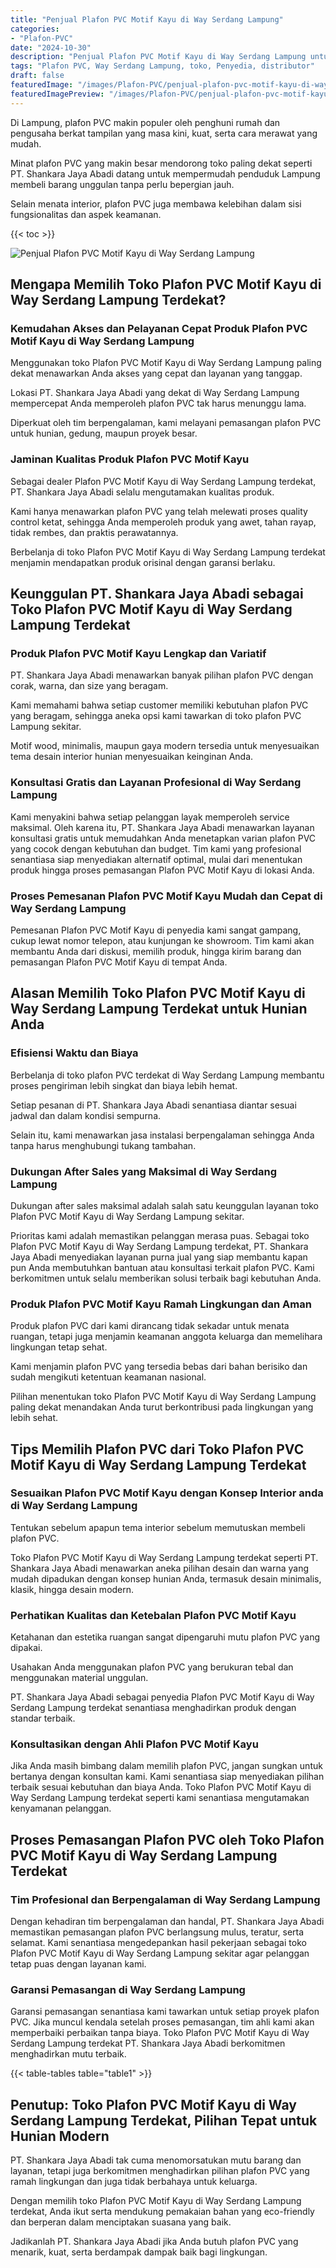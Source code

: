 ```yaml
---
title: "Penjual Plafon PVC Motif Kayu di Way Serdang Lampung"
categories:
- "Plafon-PVC"
date: "2024-10-30"
description: "Penjual Plafon PVC Motif Kayu di Way Serdang Lampung untuk tempat tinggal, kantor, dan toko. Material berkualitas, beragam motif, pilihan warna elegan, beserta layanan instalasi ditangani oleh tim berpengalaman dan kepastian resmi!|Servis penjualan Plafon PVC Motif Kayu di Way Serdang Lampung untuk kebutuhan hunian, perkantoran, atau gerai, dengan material terbaik dan penempatan oleh teknisi berpengalaman dan garansi resmi.|Alternatif Plafon PVC Motif Kayu di Way Serdang Lampung yang terbukti untuk hunian, office, dan ritel, dengan produk unggulan dan instalasi oleh tenaga ahli profesional dan kepastian resmi.|Penyediaan Plafon PVC Motif Kayu di Way Serdang Lampung bagi tempat tinggal, perkantoran, dan gerai, dengan material terbaik dan pemasangan dikerjakan oleh tim berpengalaman, disertai beserta jaminan resmi.}"
tags: "Plafon PVC, Way Serdang Lampung, toko, Penyedia, distributor"
draft: false
featuredImage: "/images/Plafon-PVC/penjual-plafon-pvc-motif-kayu-di-way-serdang-lampung.png"
featuredImagePreview: "/images/Plafon-PVC/penjual-plafon-pvc-motif-kayu-di-way-serdang-lampung.png"
---
```


Di Lampung, plafon PVC makin populer oleh penghuni rumah dan pengusaha berkat tampilan yang masa kini, kuat, serta cara merawat yang mudah.

Minat plafon PVC yang makin besar mendorong toko paling dekat seperti PT. Shankara Jaya Abadi datang untuk mempermudah penduduk Lampung membeli barang unggulan tanpa perlu bepergian jauh.

Selain menata interior, plafon PVC juga membawa kelebihan dalam sisi fungsionalitas dan aspek keamanan.

{{< toc >}}

![Penjual Plafon PVC Motif Kayu di Way Serdang Lampung](/images/Plafon-PVC/Penjual-Plafon-PVC-Motif-Kayu-di-Way-Serdang-Lampung.png)

## Mengapa Memilih Toko Plafon PVC Motif Kayu di Way Serdang Lampung Terdekat?

### Kemudahan Akses dan Pelayanan Cepat Produk Plafon PVC Motif Kayu di Way Serdang Lampung

Menggunakan toko Plafon PVC Motif Kayu di Way Serdang Lampung paling dekat menawarkan Anda akses yang cepat dan layanan yang tanggap.

Lokasi PT. Shankara Jaya Abadi yang dekat di Way Serdang Lampung mempercepat Anda memperoleh plafon PVC tak harus menunggu lama.

Diperkuat oleh tim berpengalaman, kami melayani pemasangan plafon PVC untuk hunian, gedung, maupun proyek besar.

### Jaminan Kualitas Produk Plafon PVC Motif Kayu

Sebagai dealer Plafon PVC Motif Kayu di Way Serdang Lampung terdekat, PT. Shankara Jaya Abadi selalu mengutamakan kualitas produk.

Kami hanya menawarkan plafon PVC yang telah melewati proses quality control ketat, sehingga Anda memperoleh produk yang awet, tahan rayap, tidak rembes, dan praktis perawatannya.

Berbelanja di toko Plafon PVC Motif Kayu di Way Serdang Lampung terdekat menjamin mendapatkan produk orisinal dengan garansi berlaku.

## Keunggulan PT. Shankara Jaya Abadi sebagai Toko Plafon PVC Motif Kayu di Way Serdang Lampung Terdekat

### Produk Plafon PVC Motif Kayu Lengkap dan Variatif

PT. Shankara Jaya Abadi menawarkan banyak pilihan plafon PVC dengan corak, warna, dan size yang beragam.

Kami memahami bahwa setiap customer memiliki kebutuhan plafon PVC yang beragam, sehingga aneka opsi kami tawarkan di toko plafon PVC Lampung sekitar.

Motif wood, minimalis, maupun gaya modern tersedia untuk menyesuaikan tema desain interior hunian menyesuaikan keinginan Anda.

### Konsultasi Gratis dan Layanan Profesional di Way Serdang Lampung

Kami menyakini bahwa setiap pelanggan layak memperoleh service maksimal. Oleh karena itu, PT. Shankara Jaya Abadi menawarkan layanan konsultasi gratis untuk memudahkan Anda menetapkan varian plafon PVC yang cocok dengan kebutuhan dan budget. Tim kami yang profesional senantiasa siap menyediakan alternatif optimal, mulai dari menentukan produk hingga proses pemasangan Plafon PVC Motif Kayu di lokasi Anda.

### Proses Pemesanan Plafon PVC Motif Kayu Mudah dan Cepat di Way Serdang Lampung

Pemesanan Plafon PVC Motif Kayu di penyedia kami sangat gampang, cukup lewat nomor telepon, atau kunjungan ke showroom. Tim kami akan membantu Anda dari diskusi, memilih produk, hingga kirim barang dan pemasangan Plafon PVC Motif Kayu di tempat Anda.

## Alasan Memilih Toko Plafon PVC Motif Kayu di Way Serdang Lampung Terdekat untuk Hunian Anda

### Efisiensi Waktu dan Biaya

Berbelanja di toko plafon PVC terdekat di Way Serdang Lampung membantu proses pengiriman lebih singkat dan biaya lebih hemat.

Setiap pesanan di PT. Shankara Jaya Abadi senantiasa diantar sesuai jadwal dan dalam kondisi sempurna.

Selain itu, kami menawarkan jasa instalasi berpengalaman sehingga Anda tanpa harus menghubungi tukang tambahan.

### Dukungan After Sales yang Maksimal di Way Serdang Lampung

Dukungan after sales maksimal adalah salah satu keunggulan layanan toko Plafon PVC Motif Kayu di Way Serdang Lampung sekitar.

Prioritas kami adalah memastikan pelanggan merasa puas. Sebagai toko Plafon PVC Motif Kayu di Way Serdang Lampung terdekat, PT. Shankara Jaya Abadi menyediakan layanan purna jual yang siap membantu kapan pun Anda membutuhkan bantuan atau konsultasi terkait plafon PVC. Kami berkomitmen untuk selalu memberikan solusi terbaik bagi kebutuhan Anda.

### Produk Plafon PVC Motif Kayu Ramah Lingkungan dan Aman

Produk plafon PVC dari kami dirancang tidak sekadar untuk menata ruangan, tetapi juga menjamin keamanan anggota keluarga dan memelihara lingkungan tetap sehat.

Kami menjamin plafon PVC yang tersedia bebas dari bahan berisiko dan sudah mengikuti ketentuan keamanan nasional.

Pilihan menentukan toko Plafon PVC Motif Kayu di Way Serdang Lampung paling dekat menandakan Anda turut berkontribusi pada lingkungan yang lebih sehat.

## Tips Memilih Plafon PVC dari Toko Plafon PVC Motif Kayu di Way Serdang Lampung Terdekat

### Sesuaikan Plafon PVC Motif Kayu dengan Konsep Interior anda di Way Serdang Lampung

Tentukan sebelum apapun tema interior sebelum memutuskan membeli plafon PVC.

Toko Plafon PVC Motif Kayu di Way Serdang Lampung terdekat seperti PT. Shankara Jaya Abadi menawarkan aneka pilihan desain dan warna yang mudah dipadukan dengan konsep hunian Anda, termasuk desain minimalis, klasik, hingga desain modern.

### Perhatikan Kualitas dan Ketebalan Plafon PVC Motif Kayu

Ketahanan dan estetika ruangan sangat dipengaruhi mutu plafon PVC yang dipakai.

Usahakan Anda menggunakan plafon PVC yang berukuran tebal dan menggunakan material unggulan.

PT. Shankara Jaya Abadi sebagai penyedia Plafon PVC Motif Kayu di Way Serdang Lampung terdekat senantiasa menghadirkan produk dengan standar terbaik.

### Konsultasikan dengan Ahli Plafon PVC Motif Kayu

Jika Anda masih bimbang dalam memilih plafon PVC, jangan sungkan untuk bertanya dengan konsultan kami. Kami senantiasa siap menyediakan pilihan terbaik sesuai kebutuhan dan biaya Anda. Toko Plafon PVC Motif Kayu di Way Serdang Lampung terdekat seperti kami senantiasa mengutamakan kenyamanan pelanggan.

## Proses Pemasangan Plafon PVC oleh Toko Plafon PVC Motif Kayu di Way Serdang Lampung Terdekat

### Tim Profesional dan Berpengalaman di Way Serdang Lampung

Dengan kehadiran tim berpengalaman dan handal, PT. Shankara Jaya Abadi memastikan pemasangan plafon PVC berlangsung mulus, teratur, serta selamat. Kami senantiasa mengedepankan hasil pekerjaan sebagai toko Plafon PVC Motif Kayu di Way Serdang Lampung sekitar agar pelanggan tetap puas dengan layanan kami.

### Garansi Pemasangan di Way Serdang Lampung

Garansi pemasangan senantiasa kami tawarkan untuk setiap proyek plafon PVC. Jika muncul kendala setelah proses pemasangan, tim ahli kami akan memperbaiki perbaikan tanpa biaya. Toko Plafon PVC Motif Kayu di Way Serdang Lampung terdekat PT. Shankara Jaya Abadi berkomitmen menghadirkan mutu terbaik.

{{< table-tables table="table1" >}}

## Penutup: Toko Plafon PVC Motif Kayu di Way Serdang Lampung Terdekat, Pilihan Tepat untuk Hunian Modern

PT. Shankara Jaya Abadi tak cuma menomorsatukan mutu barang dan layanan, tetapi juga berkomitmen menghadirkan pilihan plafon PVC yang ramah lingkungan dan juga tidak berbahaya untuk keluarga.

Dengan memilih toko Plafon PVC Motif Kayu di Way Serdang Lampung terdekat, Anda ikut serta mendukung pemakaian bahan yang eco-friendly dan berperan dalam menciptakan suasana yang baik.

Jadikanlah PT. Shankara Jaya Abadi jika Anda butuh plafon PVC yang menarik, kuat, serta berdampak dampak baik bagi lingkungan.
